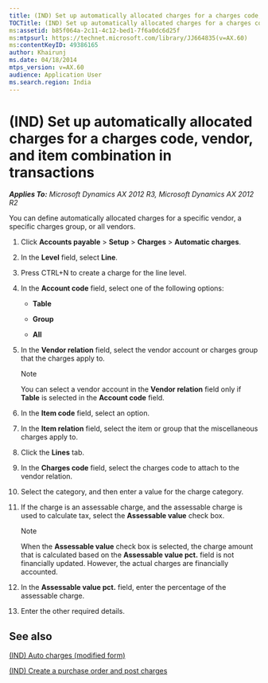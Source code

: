 ```yaml
---
title: (IND) Set up automatically allocated charges for a charges code, vendor, and item combination in transactions
TOCTitle: (IND) Set up automatically allocated charges for a charges code, vendor, and item combination in transactions
ms:assetid: b85f064a-2c11-4c12-bed1-7f6a0dc6d25f
ms:mtpsurl: https://technet.microsoft.com/library/JJ664835(v=AX.60)
ms:contentKeyID: 49386165
author: Khairunj
ms.date: 04/18/2014
mtps_version: v=AX.60
audience: Application User
ms.search.region: India
---
```


# (IND) Set up automatically allocated charges for a charges code, vendor, and item combination in transactions 


_**Applies To:** Microsoft Dynamics AX 2012 R3, Microsoft Dynamics AX 2012 R2_

You can define automatically allocated charges for a specific vendor, a specific charges group, or all vendors.

1.  Click **Accounts payable** \> **Setup** \> **Charges** \> **Automatic charges**.

2.  In the **Level** field, select **Line**.

3.  Press CTRL+N to create a charge for the line level.

4.  In the **Account code** field, select one of the following options:
    
      - **Table**
    
      - **Group**
    
      - **All**

5.  In the **Vendor relation** field, select the vendor account or charges group that the charges apply to.
    

    > [!NOTE]
    > <P>You can select a vendor account in the <STRONG>Vendor relation</STRONG> field only if <STRONG>Table</STRONG> is selected in the <STRONG>Account code</STRONG> field.</P>



6.  In the **Item code** field, select an option.

7.  In the **Item relation** field, select the item or group that the miscellaneous charges apply to.

8.  Click the **Lines** tab.

9.  In the **Charges code** field, select the charges code to attach to the vendor relation.

10. Select the category, and then enter a value for the charge category.

11. If the charge is an assessable charge, and the assessable charge is used to calculate tax, select the **Assessable value** check box.
    

    > [!NOTE]
    > <P>When the <STRONG>Assessable value</STRONG> check box is selected, the charge amount that is calculated based on the <STRONG>Assessable value pct.</STRONG> field is not financially updated. However, the actual charges are financially accounted.</P>



12. In the **Assessable value pct.** field, enter the percentage of the assessable charge.

13. Enter the other required details.

## See also

[(IND) Auto charges (modified form)](https://technet.microsoft.com/library/jj664811\(v=ax.60\))

[(IND) Create a purchase order and post charges](ind-create-a-purchase-order-and-post-charges.md)

  


